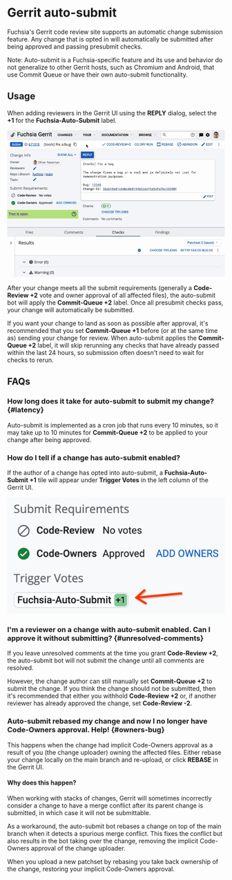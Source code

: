 # Gerrit auto-submit

Fuchsia's Gerrit code review site supports an automatic change submission
feature. Any change that is opted in will automatically be submitted after being
approved and passing presubmit checks.

Note: Auto-submit is a Fuchsia-specific feature and its use and behavior do not
generalize to other Gerrit hosts, such as Chromium and Android, that use Commit
Queue or have their own auto-submit functionality.

## Usage

When adding reviewers in the Gerrit UI using the **REPLY** dialog, select the
**+1** for the **Fuchsia-Auto-Submit** label.

![demonstration of setting Fuchsia-Auto-Submit +1 in Gerrit](development/source_code/auto_submit_usage.gif)

After your change meets all the submit requirements (generally a **Code-Review
+2** vote and owner approval of all affected files), the auto-submit bot will
apply the **Commit-Queue +2** label. Once all presubmit checks pass, your change
will automatically be submitted.

If you want your change to land as soon as possible after approval, it's
recommended that you set **Commit-Queue +1** before (or at the same time as)
sending your change for review. When auto-submit applies the **Commit-Queue +2**
label, it will skip rerunning any checks that have already passed within the
last 24 hours, so submission often doesn't need to wait for checks to rerun.

## FAQs

### How long does it take for auto-submit to submit my change? {#latency}

Auto-submit is implemented as a cron job that runs every 10 minutes, so it may
take up to 10 minutes for **Commit-Queue +2** to be applied to your change after
being approved.

### How do I tell if a change has auto-submit enabled?

If the author of a change has opted into auto-submit, a **Fuchsia-Auto-Submit
+1** tile will appear under **Trigger Votes** in the left column of the Gerrit
UI.

![Fuchsia-Auto-Submit +1 tile](development/source_code/auto_submit_selected.png)

### I'm a reviewer on a change with auto-submit enabled. Can I approve it without submitting? {#unresolved-comments}

If you leave unresolved comments at the time you grant **Code-Review +2**, the
auto-submit bot will not submit the change until all comments are resolved.

However, the change author can still manually set **Commit-Queue +2** to submit
the change. If you think the change should not be submitted, then it's
recommended that either you withhold **Code-Review +2** or, if another reviewer
has already approved the change, set **Code-Review -2**.

### Auto-submit rebased my change and now I no longer have Code-Owners approval. Help! {#owners-bug}

This happens when the change had implicit Code-Owners approval as a result of you
(the change uploader) owning the affected files. Either rebase your change
locally on the main branch and re-upload, or click **REBASE** in the Gerrit UI.

#### Why does this happen?

When working with stacks of changes, Gerrit will sometimes incorrectly consider
a change to have a merge conflict after its parent change is submitted, in which
case it will not be submittable.

As a workaround, the auto-submit bot rebases a change on top of the main branch
when it detects a spurious merge conflict. This fixes the conflict but also
results in the bot taking over the change, removing the implicit Code-Owners
approval of the change uploader.

When you upload a new patchset by rebasing you take back ownership of the
change, restoring your implicit Code-Owners approval.
